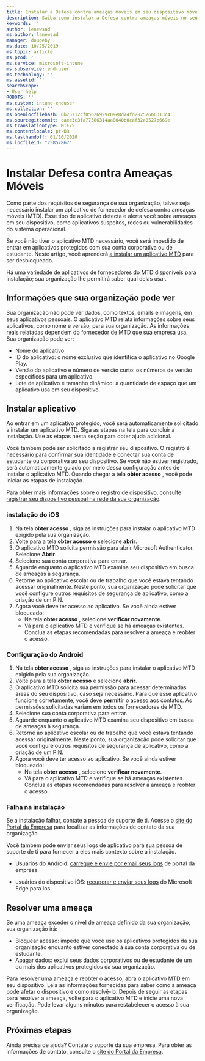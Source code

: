 ```yaml
---
title: Instalar a Defesa contra ameaças móveis em seu dispositivo móvel
description: Saiba como instalar a Defesa contra ameaças móveis no seu dispositivo móvel.
keywords: ''
author: lenewsad
ms.author: lanewsad
manager: dougeby
ms.date: 10/25/2019
ms.topic: article
ms.prod: ''
ms.service: microsoft-intune
ms.subservice: end-user
ms.technology: ''
ms.assetid: ''
searchScope:
- User help
ROBOTS: ''
ms.custom: intune-enduser
ms.collection: ''
ms.openlocfilehash: 6b75712cf05626999c09e8d74fd28252666313c4
ms.sourcegitcommit: caee3c3fa77586314aa8040b0caf32a0527b669e
ms.translationtype: MTE75
ms.contentlocale: pt-BR
ms.lasthandoff: 01/10/2020
ms.locfileid: "75857867"
---
```

# <a name="install-mobile-threat-defense"></a>Instalar Defesa contra Ameaças Móveis   

Como parte dos requisitos de segurança de sua organização, talvez seja necessário instalar um aplicativo de fornecedor de defesa contra ameaças móveis (MTD). Esse tipo de aplicativo detecta e alerta você sobre ameaças em seu dispositivo, como aplicativos suspeitos, redes ou vulnerabilidades do sistema operacional.  

Se você não tiver o aplicativo MTD necessário, você será impedido de entrar em aplicativos protegidos com sua conta corporativa ou de estudante. Neste artigo, você aprenderá [a instalar um aplicativo MTD](set-up-mobile-threat-defense.md#install-app) para ser desbloqueado.  

Há uma variedade de aplicativos de fornecedores do MTD disponíveis para instalação; sua organização lhe permitirá saber qual delas usar. 


## <a name="information-your-organization-can-see"></a>Informações que sua organização pode ver   

Sua organização não pode ver dados, como textos, emails e imagens, em seus aplicativos pessoais. O aplicativo MTD relata informações sobre seus aplicativos, como nome e versão, para sua organização. As informações reais relatadas dependem do fornecedor de MTD que sua empresa usa. Sua organização pode ver:   

* Nome do aplicativo  
* ID do aplicativo: o nome exclusivo que identifica o aplicativo no Google Play.  
* Versão do aplicativo e número de versão curto: os números de versão específicos para um aplicativo.  
* Lote de aplicativo e tamanho dinâmico: a quantidade de espaço que um aplicativo usa em seu dispositivo. 


## <a name="install-app"></a>Instalar aplicativo    
Ao entrar em um aplicativo protegido, você será automaticamente solicitado a instalar um aplicativo MTD. Siga as etapas na tela para concluir a instalação. Use as etapas nesta seção para obter ajuda adicional.  
 
Você também pode ser solicitado a registrar seu dispositivo. O registro é necessário para confirmar sua identidade e conectar sua conta de estudante ou corporativa ao seu dispositivo. Se você não estiver registrado, será automaticamente guiado por meio dessa configuração antes de instalar o aplicativo MTD. Quando chegar à tela **obter acesso** , você pode iniciar as etapas de instalação.  

Para obter mais informações sobre o registro de dispositivo, consulte [registrar seu dispositivo pessoal na rede da sua organização](https://docs.microsoft.com/azure/active-directory/user-help/user-help-register-device-on-network).  

### <a name="ios-setup"></a>instalação do iOS  

1. Na tela **obter acesso** , siga as instruções para instalar o aplicativo MTD exigido pela sua organização.   
2. Volte para a tela **obter acesso** e selecione **abrir**.  
3. O aplicativo MTD solicita permissão para abrir Microsoft Authenticator. Selecione **Abrir**. 
4. Selecione sua conta corporativa para entrar. 
5. Aguarde enquanto o aplicativo MTD examina seu dispositivo em busca de ameaças à segurança. 
6. Retorne ao aplicativo escolar ou de trabalho que você estava tentando acessar originalmente. Neste ponto, sua organização pode solicitar que você configure outros requisitos de segurança de aplicativo, como a criação de um PIN.   
7. Agora você deve ter acesso ao aplicativo. Se você ainda estiver bloqueado:  
    * Na tela **obter acesso** , selecione **verificar novamente**.  
    * Vá para o aplicativo MTD e verifique se há ameaças existentes. Conclua as etapas recomendadas para resolver a ameaça e reobter o acesso.    

### <a name="android-setup"></a>Configuração do Android 

1. Na tela **obter acesso** , siga as instruções para instalar o aplicativo MTD exigido pela sua organização.  
2. Volte para a tela **obter acesso** e selecione **abrir**.  
3. O aplicativo MTD solicita sua permissão para acessar determinadas áreas do seu dispositivo, caso seja necessário. Para que esse aplicativo funcione corretamente, você deve **permitir** o acesso aos contatos. As permissões solicitadas variam em todos os fornecedores de MTD.  
4. Selecione sua conta corporativa para entrar.  
5. Aguarde enquanto o aplicativo MTD examina seu dispositivo em busca de ameaças à segurança.  
6. Retorne ao aplicativo escolar ou de trabalho que você estava tentando acessar originalmente. Neste ponto, sua organização pode solicitar que você configure outros requisitos de segurança de aplicativo, como a criação de um PIN.  
7. Agora você deve ter acesso ao aplicativo. Se você ainda estiver bloqueado:  
    * Na tela **obter acesso** , selecione **verificar novamente**.  
    * Vá para o aplicativo MTD e verifique se há ameaças existentes. Conclua as etapas recomendadas para resolver a ameaça e reobter o acesso.  

### <a name="installation-failed"></a>Falha na instalação  

Se a instalação falhar, contate a pessoa de suporte de ti. Acesse o [site do Portal da Empresa](https://go.microsoft.com/fwlink/?linkid=2010980) para localizar as informações de contato da sua organização.  

Você também pode enviar seus logs de aplicativo para sua pessoa de suporte de ti para fornecer a eles mais contexto sobre a instalação.  
* Usuários do Android: [carregue e envie por email seus logs](https://docs.microsoft.com/intune-user-help/send-logs-to-your-it-admin-by-email-android) de portal da empresa.   

* usuários do dispositivo iOS: [recuperar e enviar seus logs](https://docs.microsoft.com/intune/apps/manage-microsoft-edge#use-microsoft-edge-on-ios-to-access-managed-app-logs) do Microsoft Edge para Ios.  

## <a name="resolve-a-threat"></a>Resolver uma ameaça  
Se uma ameaça exceder o nível de ameaça definido da sua organização, sua organização irá:  
   
* Bloquear acesso: impede que você use os aplicativos protegidos da sua organização enquanto estiver conectado à sua conta corporativa ou de estudante.  
* Apagar dados: exclui seus dados corporativos ou de estudante de um ou mais dos aplicativos protegidos da sua organização.  

Para resolver uma ameaça e reobter o acesso, abra o aplicativo MTD em seu dispositivo. Leia as informações fornecidas para saber como a ameaça pode afetar o dispositivo e como resolvê-lo. Depois de seguir as etapas para resolver a ameaça, volte para o aplicativo MTD e inicie uma nova verificação. Pode levar alguns minutos para restabelecer o acesso à sua organização.  

## <a name="next-steps"></a>Próximas etapas  

Ainda precisa de ajuda? Contate o suporte da sua empresa. Para obter as informações de contato, consulte o [site do Portal da Empresa](https://go.microsoft.com/fwlink/?linkid=2010980).


